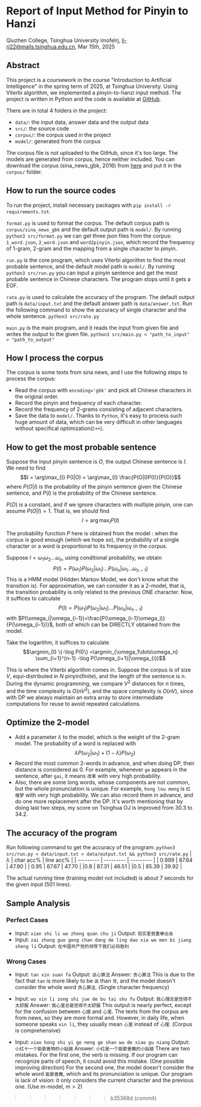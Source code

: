 # Report of Input Method for Pinyin to Hanzi
Qiuzhen College, Tsinghua University
imofelrj, li-rj22@mails.tsinghua.edu.cn, Mar 15th, 2025

## Abstract
This project is a coursework in the course "Introduction to Artificial Intelligence" in the spring term of 2025, at Tsinghua University. Using Viterbi algorithm, we implemented a pinyin-to-hanzi input method. The project is written in Python and the code is available at [GitHub](https://github.com/imofelrj/pinyin2hanzi).

There are in total 4 folders in the project:
- `data/`: the input data, answer data and the output data
- `src/`: the source code
- `corpus/`: the corpus used in the project
- `model/`: generated from the corpus

The corpus file is not uploaded to the GitHub, since it's too large. 
The models are generated from corpus, hence neither included.
You can download the corpus (sina_news_gbk, 2016) from [here](https://cloud.tsinghua.edu.cn/d/88327bd9678a45428abf/) and put it in the `corpus/` folder.

## How to run the source codes
To run the project, install necessary packages with
```pip install -r requirements.txt```.

`format.py` is used to format the corpus. The default corpus path is `corpus/sina_news_gbk` and the default output path is `model/`. By running
```python3 src/format.py```
we can get three json files from the corpus: `1_word.json`, `2_word.json` and `word2pinyin.json`, which record the frequency of 1-gram, 2-gram and the mapping from a single character to pinyin.

`run.py` is the core program, which uses Viterbi algorithm to find the most probable sentence, and the default model path is `model/`. By running
```python3 src/run.py```
you can input a pinyin sentence and get the most probable sentence in Chinese characters. The program stops until it gets a EOF.

`rate.py` is used to calculate the accuracy of the program. The default output path is `data/input.txt` and the default answer path is `data/answer.txt`. Run the following command to show the accuracy of single character and the whole sentence.
```python3 src/rate.py```

`main.py` is the main program, and it reads the input from given file and writes the output to the given file. 
```python3 src/main.py < "path_to_input" > "path_to_output"```

## How I process the corpus
The corpus is some texts from sina news, and I use the following steps to process the corpus:
- Read the corpus with `encoding='gbk'` and pick all Chinese characters in the original order.
- Record the pinyin and frequency of each character.
- Record the frequency of 2-grams consisting of adjacent characters.
- Save the data to `model/`.
Thanks to `Python`, it's easy to process such huge amount of data, which can be very difficult in other languages without specifical optimization(`C++`).

## How to get the most probable sentence
Suppose the input pinyin sentence is $O$, the output Chinese sentence is $I$. We need to find
$$I = \arg\max_{I} P(I|O) = \arg\max_{I} \frac{P(O|I)P(I)}{P(O)}$$
where $P(O|I)$ is the probability of the pinyin sentence given the Chinese sentence, and $P(I)$ is the probability of the Chinese sentence.

$P(O)$ is a constant, and if we ignore characters with multiple pinyin, one can assume $P(O|I)=1$. That is, we should find $$I=\arg\max_{I} P(I)$$

The probability function $P$ here is obtained from the model : when the corpus is good enough (which we hope so), the probability of a single character or a word is proportional to its frequency in the corpus. 

Suppose $I=\omega_1\omega_2\dots\omega_n$, using conditional probability, we obtain
$$P(I)=P(\omega_1)P(\omega_2|\omega_1)\dots P(\omega_n|\omega_1\dots\omega_{n-1})$$
This is a HMM model (Hidden Markov Model, we don't know what the transition is). For approximation, we can consider it as a 2-model, that is, the transition probability is only related to the previous ONE character. Now, it suffices to calculate
$$P(I)=P(\omega_1)P(\omega_2|\omega_1)\dots P(\omega_n|\omega_{n-1})$$
with $P(\omega_i|\omega_{i-1})=\frac{P(\omega_{i-1}\omega_i)}{P(\omega_{i-1})}$, both of which can be DIRECTLY obtained from the model.

Take the logarithm, it suffices to calculate
$$\argmin_{I} \{-\log P(I)\} =\argmin_{\omega_1\dots\omega_n} \sum_{i=1}^{n-1} -\log P(\omega_{i+1}|\omega_{i})$$

This is where the Viterbi algorithm comes in. Suppose the corpus is of size $V$, equi-distributed in $N$ pinyin(finite), and the length of the sentence is $n$. During the dynamic programming, we compare $V^2$ distances for $n$ times, and the time complexity is $O(nV^2)$, and the space complexity is $O(nV)$, since with DP we always maintain an extra array to store intermediate computations for reuse to avoid repeated calculations.

## Optimize the 2-model
- Add a parameter $\lambda$ to the model, which is the weight of the 2-gram model. The probability of a word is replaced with
$$\lambda P(\omega_2|\omega_1)+(1-\lambda)P(\omega_2)$$
- Record the most common 2-words in advance, and when doing DP, their distance is considered as $0$. For example, whenever `ge` appears in the sentence, after `gai`, it means `改革` with very high probability.
- Also, there are some long words, whose components are not common, but the whole pronunciation is unique. For example, `hong lou meng` is `红楼梦` with very high probability. We can also record them in advance, and do one more replacement after the DP.
It's worth mentioning that by doing last two steps, my score on Tsinghua OJ is improved from 30.3 to 34.2.

## The accuracy of the program
Run following command to get the accuracy of the program:
```python3 src/run.py < data/input.txt > data/output.txt && python3 src/rate.py```
| $\lambda$ | char acc% | line acc% |
| --------- | --------- | --------- |
| 0.999       | 87.64     |  47.90    |
| 0.95        | 87.67     |  47.70    |
|0.8      | 87.31     |  46.51    |
|0.5      | 85.39     |  39.92   |

The actual running time (training model not included) is about 7 seconds for the given input (501 lines).

## Sample Analysis
### Perfect Cases
- Input: `xian shi li wo zhong quan chu ji`
  Output: `现实里我重拳出击`
- Input: `zai zhong guo gong chan dang de ling dao xia wo men bi jiang sheng li`
  Output: `在中国共产党的领导下我们必将胜利`

### Wrong Cases
- Input: `tan xin suan fa`
  Output: `谈心算法`
  Answer: `贪心算法`
This is due to the fact that `tan` is more likely to be `谈` than `贪`, and the model doesn't consider the whole word `贪心算法`. (Single character frequency)

- Input: `wo xin li zong shi jue de bu tai shu fu`
  Output: `我心理总是觉得不太舒服`
  Answer: `我心里总是觉得不太舒服`
This output is nearly perfect, except for the confusion between `心理` and `心里`. The texts from the corpus are from news, so they are more formal and. However, in daily life, when someone speaks `xin li`, they usually mean `心里` instead of `心理`. (Corpus is comprehensive)

- Input: `xiao hong shi yi ge neng ge shan wu de xiao gu niang`
  Output: `小红十一个能歌善物的小姑娘`
  Answer: `小红是一个能歌善舞的小姑娘`
There are two mistakes. For the first one, the verb is missing. If our program can recognize parts of speech, it could avoid this mistake. (One possible improving direction)
For the second one, the model doesn't consider the whole word `能歌善舞`,
which and its pronunciation is unique. Our program is lack of vision: it only considers the current character and the previous one. (Use $m$-model, $m>2$)
>>>>>>> b35368d (commit)

